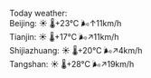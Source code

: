 Today weather:  
Beijing: ☀️   🌡️+23°C 🌬️↑11km/h  
Tianjin: ☀️   🌡️+17°C 🌬️↗11km/h  
Shijiazhuang: ☀️   🌡️+20°C 🌬️↗4km/h  
Tangshan: ☀️   🌡️+28°C 🌬️↗19km/h  
